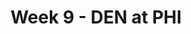 ---
layout: game
title: Week 9 - DEN at PHI
season: 2017
game_id: 2017_09_DEN_PHI
away_team: DEN
home_team: PHI
---